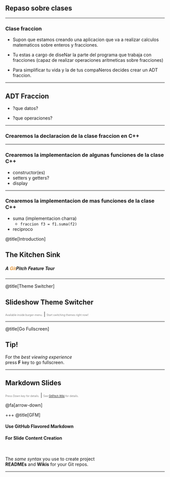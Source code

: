 
## Repaso sobre clases

---

### Clase fraccion

* Supon que estamos creando una aplicacion que va 
a realizar calculos matematicos sobre enteros y 
fracciones. 

* Tu estas a cargo de diseNar la parte del programa que trabaja con fracciones
(capaz de realizar operaciones aritmeticas sobre fracciones)

* Para simplificar tu vida y la de tus compaNeros decides crear un ADT fraccion.

--- 

## ADT Fraccion

* ?que datos?

* ?que operaciones?

---

### Crearemos la declaracion de la clase fraccion en C++

---

### Crearemos la implementacion de algunas funciones de la clase C++

* constructor(es)
* setters y getters?
* display

---

### Crearemos la implementacion de mas funciones de la clase C++

* suma (implementacion charra)
    * `fraccion f3 = f1.suma(f2)`
* reciproco

@title[Introduction]
## The Kitchen Sink
##### <span style="font-family:Helvetica Neue; font-weight:bold">A <span style="color:#e49436">Git</span>Pitch Feature Tour</span>

---
@title[Theme Switcher]

## Slideshow Theme Switcher
<span style="font-size:0.6em; color:gray">Available inside burger-menu.</span> |
<span style="font-size:0.6em; color:gray">Start switching themes right now!</span>

---
@title[Go Fullscreen]

## Tip!
For the *best viewing experience*   
press **F** key to go fullscreen.

---

## Markdown Slides
<span style="font-size:0.6em; color:gray">Press Down key for details.</span> |
<span style="font-size:0.6em; color:gray">See [GitPitch Wiki](https://github.com/gitpitch/gitpitch/wiki/Slide-Markdown) for details.</span>

@fa[arrow-down]

+++
@title[GFM]

#### Use GitHub Flavored Markdown
#### For Slide Content Creation

<br>

The *same syntax* you use to create project   
**READMEs** and **Wikis** for your Git repos.

---
